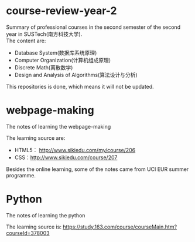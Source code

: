 # course-review-year-2
Summary of professional courses in the second semester of the second year in SUSTech(南方科技大学). <br/>
The content are:<br/>

- Database System(数据库系统原理)
- Computer Organization(计算机组成原理)
- Discrete Math(离散数学)
- Design and Analysis of Algorithms(算法设计与分析)

This repositories is done, which means it will not be updated.<br/>

# webpage-making

The notes of learning the webpage-making<br/>

The learning source are:<br/>

- HTML5： http://www.sikiedu.com/my/course/206
- CSS：http://www.sikiedu.com/course/207

Besides the online learning, some of the notes came from UCI EUR summer programme.

# Python

The notes of learning the python<br/>

The learning source is: https://study.163.com/course/courseMain.htm?courseId=378003